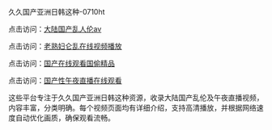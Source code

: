 久久国产亚洲日韩这种-0710ht

点击访问：<a href="https://heiliaowt0d7p.pages.dev">大陆国产乱人伦aⅴ</a>

点击访问：<a href="https://heiliaowzu4ur.pages.dev">老熟妇仑乱在线视频播放</a>

点击访问：<a href="https://heiliaoow5kzm.pages.dev">国产在线观看国偷精品</a>

点击访问：<a href="https://heiliao2dmwwy.pages.dev">国产性午夜直播在线观看</a>

这些平台专注于久久国产亚洲日韩这种资源，收录大陆国产乱伦及午夜直播视频，内容丰富，分类明确。每个视频页面均有详细介绍，支持高清播放，并根据网络速度自动优化画质，确保观看流畅。

<span style="display:none;">[Canonical link](https://github.com/toi20250710/toi7 ）</span>
